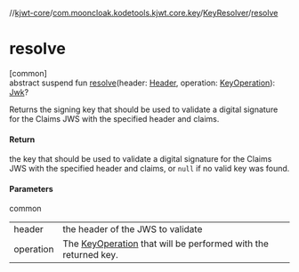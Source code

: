 //[kjwt-core](../../../index.md)/[com.mooncloak.kodetools.kjwt.core.key](../index.md)/[KeyResolver](index.md)/[resolve](resolve.md)

# resolve

[common]\
abstract suspend fun [resolve](resolve.md)(header: [Header](../../com.mooncloak.kodetools.kjwt.core/-header/index.md), operation: [KeyOperation](../-key-operation/index.md)): [Jwk](../-jwk/index.md)?

Returns the signing key that should be used to validate a digital signature for the Claims JWS with the specified header and claims.

#### Return

the key that should be used to validate a digital signature for the Claims JWS with the specified header and claims, or `null` if no valid key was found.

#### Parameters

common

| | |
|---|---|
| header | the header of the JWS to validate |
| operation | The [KeyOperation](../-key-operation/index.md) that will be performed with the returned key. |
